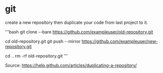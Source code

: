 # git 

create a new repository then duplicate your code from last project to it.

'''bash
git clone --bare https://github.com/exampleuser/old-repository.git

cd old-repository.git
git push --mirror https://github.com/exampleuser/new-repository.git

cd ..
rm -rf old-repository.git
'''

Source: https://help.github.com/articles/duplicating-a-repository/
